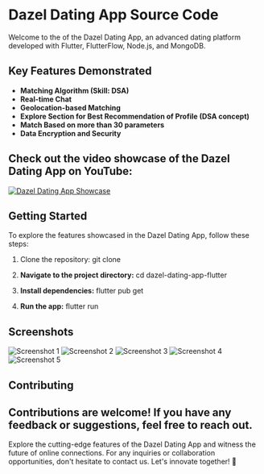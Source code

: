 # Dazel Dating App Source Code

Welcome to the of the Dazel Dating App, an advanced dating platform developed with Flutter, FlutterFlow, Node.js, and MongoDB.

## Key Features Demonstrated
- **Matching Algorithm (Skill: DSA)**
- **Real-time Chat**
- **Geolocation-based Matching**
- **Explore Section for Best Recommendation of Profile (DSA concept)**
- **Match Based on more than 30 parameters**
- **Data Encryption and Security**

## Check out the video showcase of the Dazel Dating App on YouTube:
[![Dazel Dating App Showcase](https://img.youtube.com/vi/bMreu6HM9is/0.jpg)](https://www.youtube.com/watch?v=bMreu6HM9is)

## Getting Started
To explore the features showcased in the Dazel Dating App, follow these steps:

1. Clone the repository: git clone 

2. **Navigate to the project directory:**
cd dazel-dating-app-flutter

3. **Install dependencies:**
flutter pub get

4. **Run the app:**
flutter run

## Screenshots
![Screenshot 1](screenshots/screenshot1.png)
![Screenshot 2](screenshots/screenshot2.png)
![Screenshot 3](screenshots/screenshot3.png)
![Screenshot 4](screenshots/screenshot4.png)
![Screenshot 5](screenshots/screenshot5.png)

## Contributing
Contributions are welcome! If you have any feedback or suggestions, feel free to reach out.
---

Explore the cutting-edge features of the Dazel Dating App and witness the future of online connections. For any inquiries or collaboration opportunities, don't hesitate to contact us. Let's innovate together! 🚀

